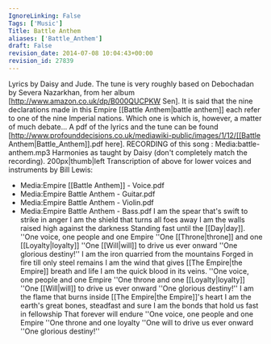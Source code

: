 ```yaml
---
IgnoreLinking: False
Tags: ['Music']
Title: Battle Anthem
aliases: ['Battle_Anthem']
draft: False
revision_date: 2014-07-08 10:04:43+00:00
revision_id: 27839
---
```


Lyrics by Daisy and Jude. The tune is very roughly based on Debochadan by Severa Nazarkhan, from her album [http://www.amazon.co.uk/dp/B000QUCPKW Sen].
It is said that the nine declarations made in this Empire [[Battle Anthem|battle anthem]] each refer to one of the nine Imperial nations. Which one is which is, however, a matter of much debate...
A pdf of the lyrics and the tune can be found [http://www.profounddecisions.co.uk/mediawiki-public/images/1/12/[[Battle Anthem|Battle_Anthem]].pdf here].
RECORDING of this song : Media:battle-anthem.mp3
Harmonies as taught by Daisy (don't completely match the recording).
200px|thumb|left
Transcription of above for lower voices and instruments by Bill Lewis:
* Media:Empire [[Battle Anthem]] - Voice.pdf‎
* Media:Empire Battle Anthem - Guitar.pdf‎
* Media:Empire Battle Anthem - Violin.pdf‎
* Media:Empire Battle Anthem - Bass.pdf‎
I am the spear that's swift to strike in anger
I am the shield that turns all foes away
I am the walls raised high against the darkness
Standing fast until the [[Day|day]].
''One voice, one people and one Empire
''One [[Throne|throne]] and one [[Loyalty|loyalty]]
''One [[Will|will]] to drive us ever onward
''One glorious destiny!''
I am the iron quarried from the mountains
Forged in fire till only steel remains
I am the wind that gives [[The Empire|the Empire]] breath and life
I am the quick blood in its veins.
''One voice, one people and one Empire
''One throne and one [[Loyalty|loyalty]]
''One [[Will|will]] to drive us ever onward
''One glorious destiny!''
I am the flame that burns inside [[The Empire|the Empire]]'s heart
I am the earth's great bones, steadfast and sure
I am the bonds that hold us fast in fellowship
That forever will endure
''One voice, one people and one Empire
''One throne and one loyalty
''One will to drive us ever onward
''One glorious destiny!''